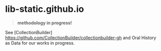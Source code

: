 # lib-static.github.io

> **methodology in progress!**

See [CollectionBuilder] https://github.com/CollectionBuilder/collectionbuilder-gh and Oral History as Data for our works in progress.

